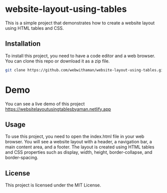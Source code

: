 # website-layout-using-tables

This is a simple project that demonstrates how to create a website layout using HTML tables and CSS.

## Installation

To install this project, you need to have a code editor and a web browser. You can clone this repo or download it as a zip file.

```bash
git clone https://github.com/webwithaman/website-layout-using-tables.git
```

# Demo

You can see a live demo of this project https://websitelayoutusingtablesbyaman.netlify.app

## Usage

To use this project, you need to open the index.html file in your web browser. You will see a website layout with a header, a navigation bar, a main content area, and a footer. The layout is created using HTML tables and CSS properties such as display, width, height, border-collapse, and border-spacing.

## License

This project is licensed under the MIT License.
